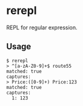 rerepl
===

REPL for regular expression.

Usage
---

```
$ rerepl 
> ^[a-zA-Z0-9]+$ route55
matched: true
captures:
> Price:([0-9]+) Price:123
matched: true
captures:
  1: 123
```
